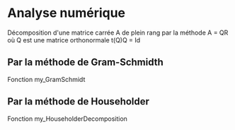 # Analyse numérique
Décomposition d'une matrice carrée A de plein rang par la méthode A = QR où Q est une matrice orthonormale t(Q)Q = Id
## Par la méthode de Gram-Schmidth
Fonction my_GramSchmidt

## Par la méthode de Householder
Fonction my_HouseholderDecomposition
